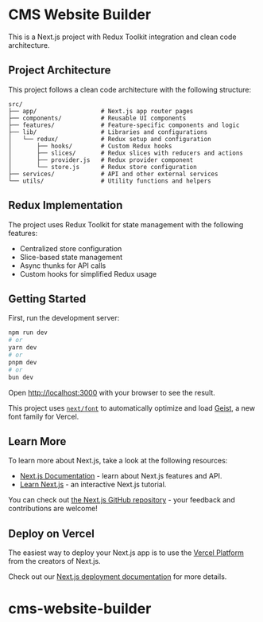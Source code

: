 # CMS Website Builder

This is a Next.js project with Redux Toolkit integration and clean code architecture.

## Project Architecture

This project follows a clean code architecture with the following structure:

```
src/
├── app/                  # Next.js app router pages
├── components/           # Reusable UI components
├── features/             # Feature-specific components and logic
├── lib/                  # Libraries and configurations
│   └── redux/            # Redux setup and configuration
│       ├── hooks/        # Custom Redux hooks
│       ├── slices/       # Redux slices with reducers and actions
│       ├── provider.js   # Redux provider component
│       └── store.js      # Redux store configuration
├── services/             # API and other external services
└── utils/                # Utility functions and helpers
```

## Redux Implementation

The project uses Redux Toolkit for state management with the following features:
- Centralized store configuration
- Slice-based state management
- Async thunks for API calls
- Custom hooks for simplified Redux usage

## Getting Started

First, run the development server:

```bash
npm run dev
# or
yarn dev
# or
pnpm dev
# or
bun dev
```

Open [http://localhost:3000](http://localhost:3000) with your browser to see the result.

This project uses [`next/font`](https://nextjs.org/docs/app/building-your-application/optimizing/fonts) to automatically optimize and load [Geist](https://vercel.com/font), a new font family for Vercel.

## Learn More

To learn more about Next.js, take a look at the following resources:

- [Next.js Documentation](https://nextjs.org/docs) - learn about Next.js features and API.
- [Learn Next.js](https://nextjs.org/learn) - an interactive Next.js tutorial.

You can check out [the Next.js GitHub repository](https://github.com/vercel/next.js) - your feedback and contributions are welcome!

## Deploy on Vercel

The easiest way to deploy your Next.js app is to use the [Vercel Platform](https://vercel.com/new?utm_medium=default-template&filter=next.js&utm_source=create-next-app&utm_campaign=create-next-app-readme) from the creators of Next.js.

Check out our [Next.js deployment documentation](https://nextjs.org/docs/app/building-your-application/deploying) for more details.
# cms-website-builder
